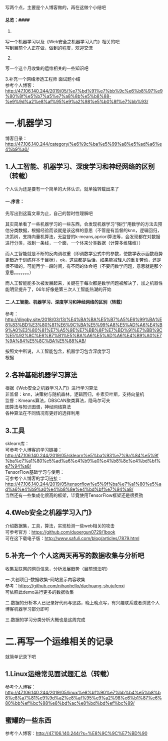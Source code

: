 写两个点，主要是个人博客做的，再在这做个小结吧  
  
#### 总览：####  
1.  
写一个机器学习以及《Web安全之机器学习入门》相关的吧  
写到目前个人正在做，做到的程度，欢迎交流  
  
2.  
写一个这个月收集的运维相关的一些知识吧  
  
3.补充一个网络渗透工程师 面试题小结  
参考个人博客：http://47.106.140.244/2019/05/%e7%bd%91%e7%bb%9c%e6%b8%97%e9%80%8f%e5%b7%a5%e7%a8%8b%e5%b8%88-%e9%9d%a2%e8%af%95%e9%a2%98%e5%b0%8f%e7%bb%93/  
  
  
# 一.机器学习  #
博客目录：http://47.106.140.244/category/%e6%9c%ba%e5%99%a8%e5%ad%a6%e4%b9%a0/  
  
## 1.人工智能、机器学习、深度学习和神经网络的区别（转载）  ##
  
个人认为还是要有一个简单的大体认识，就单独转载出来了  
  
#### 一.序言：  ####
  
先写出到这篇文章为止，自己的暂时性理解吧  
  
其实简单看了一些机器学习的一些东西，会发现机器学习“强行”用数学的方法去预估分类数据，根据经验而谈就是该这样的意思（不管是有监督的knn，逻辑回归，决策树，支持向量机算法，无监督的k-means,apriori算法等，会发现都在对数据进行分类，找到一条线，一个面，一个体来分类数据（计算多维降维））  
  
而人工智能就是不断的反向调权重（即调数学公式中的参数，使数学表示函数趋势更趋近于训练样本于目标），ok，这些都是后话，如果能减轻人的重复劳动，还是很不错的，可能再学一段时间，有不同的体会吧（不要问数学问题，意思就是那个意思。。。。。。。）  
  
而人工智能能多次被发展起来，关键在于每次都是数学问题被解决了，加之机器性能明显提升了，06年好像是第三次人工智能热潮的开始  
  
#### 二.人工智能、机器学习、深度学习和神经网络的区别（转载）  ####
  
参考：http://dingby.site/2018/03/13/%E4%BA%BA%E5%B7%A5%E6%99%BA%E8%83%BD%E3%80%81%E6%9C%BA%E5%99%A8%E5%AD%A6%E4%B9%A0%E3%80%81%E7%A5%9E%E7%BB%8F%E7%BD%91%E7%BB%9C%E5%92%8C%E6%B7%B1%E5%BA%A6%E5%AD%A6%E4%B9%A0%E7%9A%84%E5%8C%BA%E5%88%AB/  
  
按照文中所说，人工智能包含，机器学习包含深度学习  
根据  
  
  
## 2.各种基础机器学习算法  ##
根据《Web安全之机器学习入门》进行学习算法  
非监督：knn，决策树与随机森林，逻辑回归，朴素贝叶斯，支持向量机  
监督：Kmeans算法，DBSCAN聚类算法，隐马尔可夫  
图算法与知识图谱，神经网络算法  
各种算法在不同情况有更好的选择利用  
  
## 3.工具  ##
sklearn库：  
可参考个人博客的学习链接：http://47.106.140.244/2019/05/sklearn%e5%ba%93%e7%9a%84%e5%9f%ba%e7%a1%80%e5%ad%a6%e4%b9%a0%e4%b8%8e%e4%bd%bf%e7%94%a8/  
TensorFlow基础学习与使用：  
可参考个人博客的学习链接：http://47.106.140.244/2019/05/tensorflow%e5%9f%ba%e7%a1%80%e5%ad%a6%e4%b9%a0%e4%b8%8e%e4%bd%bf%e7%94%a8/  
当然还有一些集成化很高的框架，毕竟使用TensorFlow框架还是很费劲  
  
  
  
## 4.《Web安全之机器学习入门》  ##
介绍数据集，工具，算法，实现检测一些web相关的攻击  
可参考官方：https://github.com/duoergun0729/1book  
可在这下载电子版：http://www.safuli.com/blog/articles/7879.html  
  
  
## 5.补充一个 个人这两天再写的数据收集与分析吧  ##
收集互联网的网页信息，分析发展趋势（目前想法吧）  
  
一.大创项目–数据收集–网站显示内容收集  
参考：https://github.com/nihaohello/dachuang-shujufenxi  
可依照此demo进行更多的数据收集  
  
二.数据的分析本人已记录好代码与思路，晚上晚点写，有兴趣联系或者浏览个人博客机器学习部分即可  
  
三.数据的学习分类分析大概也是这周完成  
  
  
  
# 二.再写一个运维相关的记录  #
就简单记录下吧  
## 1.Linux运维常见面试题汇总（转载）  ##
参考个人博客：http://47.106.140.244/2019/05/linux%e8%bf%90%e7%bb%b4%e5%b8%b8%e8%a7%81%e9%9d%a2%e8%af%95%e9%a2%98%e6%b1%87%e6%80%bb%ef%bc%88%e8%bd%ac%e8%bd%bd%ef%bc%89/  
## 蜜罐的一些东西  ##
参考个人博客：http://47.106.140.244/?s=%E8%9C%9C%E7%BD%90  
  
  
  
  
  
  
  
  
